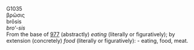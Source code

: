 G1035  
βρῶσις  
brōsis  
*bro‘-sis*  
From the base of [977](g0977) (abstractly) *eating* (literally or
figuratively); by extension (concretely) *food* (literally or
figuratively): - eating, food, meat.  
